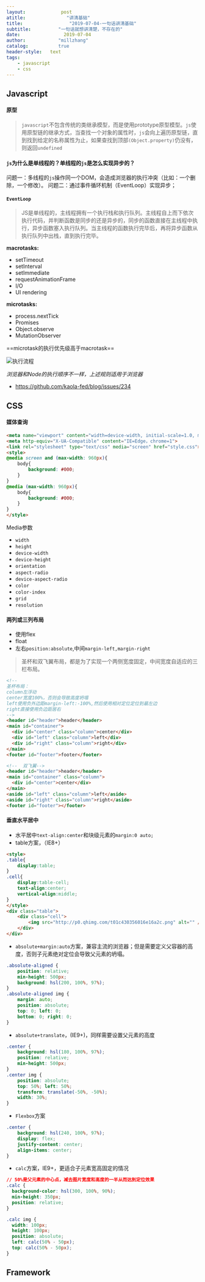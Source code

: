 ```yaml
---
layout:             post
atitle:               "讲清基础"
title:                 "2019-07-04-一句话讲清基础"
subtitle:          "一句话就想讲清楚，不存在的"
date:                2019-07-04
author:            "millzhang"
catalog:           true
header-style:   text
tags:
    - javascript
    - css
---
```


## Javascript

#### 原型

> `javascript`不包含传统的类继承模型，而是使用prototype原型模型。`js`使用原型链的继承方式，当查找一个对象的属性时，`js`会向上遍历原型链，直到找到给定的名称属性为止，如果查找到顶部`(Object.property)`仍没有，则返回`undefined`

#### `js`为什么是单线程的？单线程的`js`是怎么实现异步的？

问题一：多线程的`js`操作同一个DOM，会造成浏览器的执行冲突（比如：一个删除，一个修改）。
问题二：通过事件循环机制（EventLoop）实现异步；

#### `EventLoop`

> JS是单线程的，主线程拥有一个执行栈和执行队列。主线程自上而下依次执行代码，并判断函数是同步的还是异步的，同步的函数直接在主线程中执行，异步函数塞入执行队列。当主线程的函数执行完毕后，再将异步函数从执行队列中出栈，直到执行完毕。

**macrotasks:**
 - setTimeout 
 - setInterval 
 - setImmediate 
 - requestAnimationFrame
 - I/O
 - UI rendering
 
**microtasks:**
 - process.nextTick 
 - Promises 
 - Object.observe 
 - MutationObserver

==microtask的执行优先级高于macrotask==

![执行流程](http://pt2rm5f05.bkt.clouddn.com/story20197/cc25765bc052d6ff9439ef97a9da17bc.png)

*浏览器和Node的执行顺序不一样，上述规则适用于浏览器*
- https://github.com/kaola-fed/blog/issues/234

## CSS

#### 媒体查询

```html
<meta name="viewport" content="width=device-width, initial-scale=1.0, maximum-scale=1.0, user-scalable=no">
<meta http-equiv="X-UA-Compatible" content="IE=Edge，chrome=1">
<link rel="stylesheet" type="text/css" media="screen" href="style.css">
<style>
@media screen and (max-width: 960px){
    body{
        background: #000;
    }
}
@media (max-width: 960px){
    body{
        background: #000;
    }
}
</style>
```
Media参数

- `width`
- `height`
- `device-width`
- `device-height`
- `orientation`
- `aspect-radio`
- `device-aspect-radio`
- `color`
- `color-index`
- `grid`
- `resolution`


#### 两列或三列布局

- 使用flex
- float
- 左右`position:absolute`,中间`margin-left,margin-right`

> 圣杯和双飞翼布局，都是为了实现一个两侧宽度固定，中间宽度自适应的三栏布局。

```html
<!-- 
圣杯布局：
column左浮动
center宽度100%，否则会导致高度坍塌
left使用负外边距margin-left:-100%,然后使用相对定位定位到最左边
right直接使用负边距居右
-->
<header id="header">header</header>
<main id="container">
  <div id="center" class="column">center</div>
  <div id="left" class="column">left</div>
  <div id="right" class="column">right</div>
</main>
<footer id="footer">footer</footer>

<!--  双飞翼-->
<header id="header">header</header>
<main id="container" class="column">
  <div id="center">center</div>
</main>
<aside id="left" class="column">left</aside>
<aside id="right" class="column">right</aside>
<footer id="footer"></footer>
```

#### 垂直水平居中

- 水平居中`text-align:center`和块级元素的`margin:0 auto;`
- table方案，（IE8+）

```html
<style>
.table{
	display:table;
}
.cell{
	display:table-cell;
	text-align:center;
	vertical-align:middle;
}
</style>
<div class="table">
	<div class="cell">
		<img src="http://p0.qhimg.com/t01c430356016e16a2c.png" alt="" />
	</div>
</div>
```

- `absolute+margin:auto`方案，兼容主流的浏览器；但是需要定义父容器的高度，否则子元素绝对定位会导致父元素的坍塌。

```css
.absolute-aligned {
    position: relative;
    min-height: 500px;
    background: hsl(200, 100%, 97%);
}
.absolute-aligned img {
    margin: auto;
    position: absolute;
    top: 0; left: 0;
    bottom: 0; right: 0;
}
```

- `absolute+translate`，(IE9+)，同样需要设置父元素的高度

```css
.center {
    background: hsl(180, 100%, 97%);
    position: relative;
    min-height: 500px;
}
.center img {
    position: absolute;
    top: 50%; left: 50%;
    transform: translate(-50%, -50%);
    width: 30%; 
}
```

- `Flexbox`方案

```css
.center { 
    background: hsl(240, 100%, 97%);
    display: flex;
    justify-content: center;
    align-items: center;
}
```

-  `calc`方案，IE9+，更适合子元素宽高固定的情况

```css
// 50%是父元素的中心点，减去图片宽度和高度的一半从而达到定位效果
.calc {
  background-color: hsl(300, 100%, 90%);
  min-height: 350px;
  position: relative;
}

.calc img {
  width: 100px;
  height: 100px;
  position: absolute;
  left: calc(50% - 50px);
  top: calc(50% - 50px);
}

```

## Framework